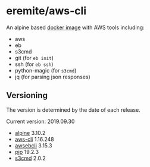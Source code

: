 # eremite/aws-cli

An alpine based [docker image](https://hub.docker.com/r/eremite/aws-cli/) with AWS tools including:

* aws
* eb
* s3cmd
* git (for `eb init`)
* ssh (for `eb ssh`)
* python-magic (for `s3cmd`)
* jq (for parsing json responses)

## Versioning

The version is determined by the date of each release.

Current version: 2019.09.30

* [alpine](https://hub.docker.com/r/library/alpine/tags/) 3.10.2
* [aws-cli](https://github.com/aws/aws-cli/releases) 1.16.248
* [awsebcli](https://pypi.python.org/pypi/awsebcli/#history) 3.15.3
* [pip](https://pip.pypa.io/en/stable/news/) 19.2.3
* [s3cmd](https://github.com/s3tools/s3cmd/releases) 2.0.2
